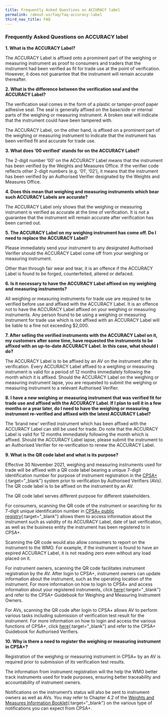 ```yaml
---
title: Frequently Asked Questions on ACCURACY label
permalink: /about-us/faq/faq-accuracy-label
third_nav_title: FAQ
---
```

### Frequently Asked Questions on ACCURACY label

**1. What is the ACCURACY Label?**
 
The ACCURACY Label is affixed onto a prominent part of the weighing or measuring instrument as proof to consumers and traders that the instrument had been verified as fit for trade use at the point of verification. However, it does not guarantee that the instrument will remain accurate thereafter. 

**2. What is the difference between the verification seal and the ACCURACY Label?** 

The verification seal comes in the form of a plastic or tamper-proof paper adhesive seal. The seal is generally affixed on the base/side or internal parts of the weighing or measuring instrument. A broken seal will indicate that the instrument could have been tampered with. 

The ACCURACY Label, on the other hand, is affixed on a prominent part of the weighing or measuring instrument to indicate that the instrument has been verified fit and accurate for trade use. 

**3. What does ’00 verified’ stands for on the ACCURACY Label?**
 
The 2-digit number ‘00’ on the ACCURACY Label means that the instrument has been verified by the Weights and Measures Office. If the verifier code reflects other 2-digit numbers (e.g. ‘01’, ‘02’), it means that the instrument has been verified by an Authorised Verifier designated by the Weights and Measures Office. 

**4. Does this mean that weighing and measuring instruments which bear such ACCURACY Labels are accurate?**
 
The ACCURACY Label only shows that the weighing or measuring instrument is verified as accurate at the time of verification. It is not a guarantee that the instrument will remain accurate after verification has been carried out. 

**5. The ACCURACY Label on my weighing instrument has come off. Do I need to replace the ACCURACY Label?**
 
Please immediately send your instrument to any designated Authorised Verifier should the ACCURACY Label come off from your weighing or measuring instrument. 

Other than through fair wear and tear, it is an offence if the ACCURACY Label is found to be forged, counterfeited, altered or defaced.

**6. Is it necessary to have the ACCURACY Label affixed on my weighing and measuring instruments?**
 
All weighing or measuring instruments for trade use are required to be verified before use and affixed with the ACCURACY Label. It is an offence not to have the ACCURACY Label affixed on your weighing or measuring instruments. Any person found to be using a weighing or measuring instrument for trade use which is not affixed with an ACCURACY Label will be liable to a fine not exceeding $2,000. 

**7. After selling the verified instruments with the ACCURACY Label on it, my customers after some time, have requested the instruments to be affixed with an up-to-date ACCURACY Label. In this case, what should I do?**

The ACCURACY Label is to be affixed by an AV on the instrument after its verification. Every ACCURACY Label affixed to a weighing or measuring instrument is valid for a period of 12 months immediately following the month which it is affixed. Should the ACCURACY Label on the weighing or measuring instrument lapse, you are requested to submit the weighing or measuring instrument to a relevant Authorised Verifier. 

**8. I have a new weighing or measuring instrument that was verified fit for trade use and affixed with the ACCURACY Label. If I plan to sell it in a few months or a year later, do I need to have the weighing or measuring instrument re-verified and affixed with the latest ACCURACY Label?**
 
The ‘brand new’ verified instrument which has been affixed with the ACCURACY Label can still be used for trade. Do note that the ACCURACY Label is valid for 12 months immediately following the month which is affixed. Should the ACCURACY Label lapse, please submit the instrument to an Authorised Verifier for re-verification to renew the ACCURACY Label.

**9. What is the QR code label and what is its purpose?**

Effective 30 November 2021, weighing and measuring instruments used for trade will be affixed with a QR code label bearing a unique 7-digit identification number for purpose of instrument registration in the [CPSA+](https://www.cpsaplus.gov.sg){:target="_blank"}  system prior to verification by Authorised Verifiers (AVs). The QR code label is to be affixed on the instrument by an AV.

The QR code label serves different purpose for different stakeholders. 

For consumers, scanning the QR code of the instrument or searching for its 7-digit unique identification number in [CPSA+ public registry](https://www.cpsaplus.gov.sg/Homepage/PublicRegistryInstrumentList ){:target="_blank"} allows them to access information about the instrument such as validity of its ACCURACY Label, date of last verification, as well as the business entity the instrument has been registered to in CPSA+.

Scanning the QR code would also allow consumers to report on the instrument to the WMO. For example, if the instrument is found to have an expired ACCURACY Label, it is not reading zero even without any load placed on it. 

For instrument owners, scanning the QR code facilitates instrument registration by the AV. After login to CPSA+, instrument owners can update information about the instrument, such as the operating location of the instrument. For more information on how to login to CPSA+ and access information about your registered instruments, click [here](https://www.cpsaplus.gov.sg){:target="_blank"} and refer to the CPSA+ Guidebook for Weighing and Measuring Instrument Owners. 

For AVs, scanning the QR code after login to CPSA+ allows AV to perform various tasks including submission of verification test result for the instrument. For more information on how to login and access the various functions of CPSA+, click [here](https://www.cpsaplus.gov.sg){:target="_blank"} and refer to the CPSA+ Guidebook for Authorised Verifiers.

**10. Why is there a need to register the weighing or measuring instrument in CPSA+?**

Registration of the weighing or measuring instrument in CPSA+ by an AV is required prior to submission of its verification test results. 

The information from instrument registration will the help the WMO better track instruments used for trade purposes, ensuring better traceability and accountability of instrument owners. 

Notifications on the instrument’s status will also be sent to instrument owners as well as AVs. You may refer to Chapter 4.2 of the [Weights and Measures Information Booklet](/files/businesses/wmo_info_booklet.pdf){:target="_blank"} on the various type of notifications you can expect from CPSA+.